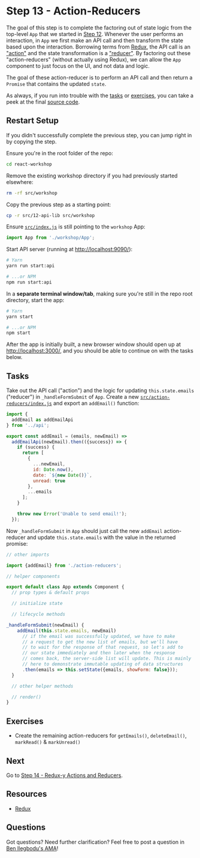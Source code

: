 # Step 13 - Action-Reducers

The goal of this step is to complete the factoring out of state logic from the top-level `App` that we started in [Step 12](../12-api-lib). Whenever the user performs an interaction, in `App` we first make an API call and then transform the state based upon the interaction. Borrowing terms from [Redux](http://redux.js.org/), the API call is an ["action"](http://redux.js.org/docs/basics/Actions.html) and the state transformation is a ["reducer"](http://redux.js.org/docs/basics/Reducers.html). By factoring out these "action-reducers" (without actually using Redux), we can allow the `App` component to just focus on the UI, and not data and logic.

The goal of these action-reducer is to perform an API call and then return a `Promise` that contains the updated `state`.

As always, if you run into trouble with the [tasks](#tasks) or [exercises](#exercises), you can take a peek at the final [source code](./).

## Restart Setup

If you didn't successfully complete the previous step, you can jump right in by copying the step.

Ensure you're in the root folder of the repo:

```sh
cd react-workshop
```

Remove the existing workshop directory if you had previously started elsewhere:

```sh
rm -rf src/workshop
```

Copy the previous step as a starting point:

```sh
cp -r src/12-api-lib src/workshop
```

Ensure [`src/index.js`](../index.js) is still pointing to the `workshop` App:

```js
import App from './workshop/App';
```

Start API server (running at [http://localhost:9090/](http://localhost:9090/)):

```sh
# Yarn
yarn run start:api

# ...or NPM
npm run start:api
```

In a **separate terminal window/tab**, making sure you're still in the repo root directory, start the app:

```sh
# Yarn
yarn start

# ...or NPM
npm start
```

After the app is initially built, a new browser window should open up at [http://localhost:3000/](http://localhost:3000/), and you should be able to continue on with the tasks below.

## Tasks

Take out the API call ("action") and the logic for updating `this.state.emails` ("reducer") in `_handleFormSubmit` of `App`. Create a new [`src/action-reducers/index.js`](src/action-reducers/index.js) and export an `addEmail()` function:

```js
import {
  addEmail as addEmailApi
} from '../api';

export const addEmail = (emails, newEmail) =>
  addEmailApi(newEmail).then(({success}) => {
    if (success) {
      return [
        {
          ...newEmail,
          id: Date.now(),
          date: `${new Date()}`,
          unread: true
        },
        ...emails
      ];
    }

    throw new Error('Unable to send email!');
  });
```

Now `_handleFormSubmit` in `App` should just call the new `addEmail` action-reducer and update `this.state.emails` with the value in the returned promise:

```js
// other imports

import {addEmail} from './action-reducers';

// helper components

export default class App extends Component {
  // prop types & default props

  // initialize state

  // lifecycle methods

_handleFormSubmit(newEmail) {
    addEmail(this.state.emails, newEmail)
      // if the email was successfully updated, we have to make
      // a request to get the new list of emails, but we'll have
      // to wait for the response of that request, so let's add to
      // our state immediately and then later when the response
      // comes back, the server-side list will update. This is mainly
      // here to demonstrate immutable updating of data structures
      .then(emails => this.setState({emails, showForm: false}));
  }

  // other helper methods

  // render()
}
```

## Exercises

- Create the remaining action-reducers for `getEmails()`, `deleteEmail()`, `markRead()` & `markUnread()`

## Next

Go to [Step 14 - Redux-y Actions and Reducers](../14-reduxy-actions-reducers/).

## Resources

- [Redux](http://redux.js.org/)

## Questions

Got questions? Need further clarification? Feel free to post a question in [Ben Ilegbodu's AMA](http://www.benmvp.com/ama/)!
